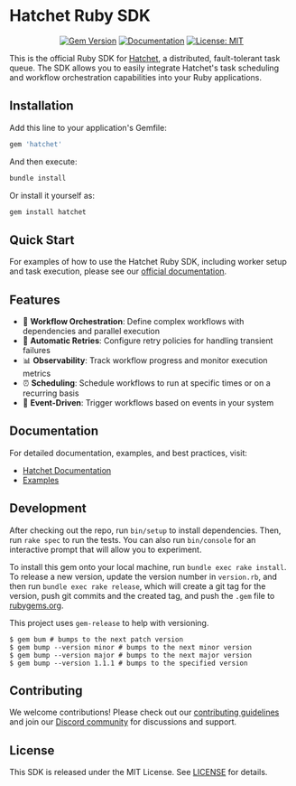 # Hatchet Ruby SDK

<div align="center">

[![Gem Version](https://badge.fury.io/rb/hatchet.svg)](https://badge.fury.io/rb/hatchet)
[![Documentation](https://img.shields.io/badge/docs-hatchet.run-blue)](https://docs.hatchet.run)
[![License: MIT](https://img.shields.io/badge/License-MIT-purple.svg)](https://opensource.org/licenses/MIT)

</div>

This is the official Ruby SDK for [Hatchet](https://hatchet.run), a distributed, fault-tolerant task queue. The SDK allows you to easily integrate Hatchet's task scheduling and workflow orchestration capabilities into your Ruby applications.

## Installation

Add this line to your application's Gemfile:

```ruby
gem 'hatchet'
```

And then execute:

```bash
bundle install
```

Or install it yourself as:

```bash
gem install hatchet
```

## Quick Start

For examples of how to use the Hatchet Ruby SDK, including worker setup and task execution, please see our [official documentation](https://docs.hatchet.run/home/setup).

## Features

- 🔄 **Workflow Orchestration**: Define complex workflows with dependencies and parallel execution
- 🔁 **Automatic Retries**: Configure retry policies for handling transient failures
- 📊 **Observability**: Track workflow progress and monitor execution metrics
- ⏰ **Scheduling**: Schedule workflows to run at specific times or on a recurring basis
- 🔄 **Event-Driven**: Trigger workflows based on events in your system

## Documentation

For detailed documentation, examples, and best practices, visit:
- [Hatchet Documentation](https://docs.hatchet.run)
- [Examples](https://github.com/hatchet-dev/hatchet/tree/main/sdks/ruby/examples)

## Development

After checking out the repo, run `bin/setup` to install dependencies. Then, run `rake spec` to run the tests. You can also run `bin/console` for an interactive prompt that will allow you to experiment.

To install this gem onto your local machine, run `bundle exec rake install`. To release a new version, update the version number in `version.rb`, and then run `bundle exec rake release`, which will create a git tag for the version, push git commits and the created tag, and push the `.gem` file to [rubygems.org](https://rubygems.org).


This project uses `gem-release` to help with versioning.

```
$ gem bum # bumps to the next patch version
$ gem bump --version minor # bumps to the next minor version
$ gem bump --version major # bumps to the next major version
$ gem bump --version 1.1.1 # bumps to the specified version
```

## Contributing

We welcome contributions! Please check out our [contributing guidelines](https://docs.hatchet.run/contributing) and join our [Discord community](https://hatchet.run/discord) for discussions and support.

## License

This SDK is released under the MIT License. See [LICENSE](https://github.com/hatchet-dev/hatchet/blob/main/LICENSE) for details.